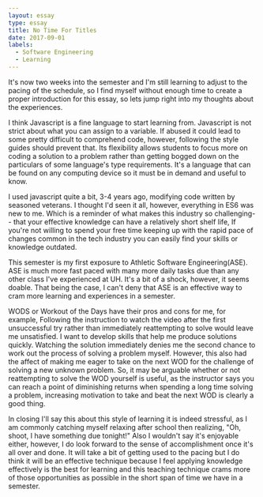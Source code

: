```yaml
---
layout: essay
type: essay
title: No Time For Titles
date: 2017-09-01
labels:
  - Software Engineering
  - Learning
---
```


It's now two weeks into the semester and I'm still learning to adjust to the pacing of the schedule, so I find myself without enough time to create a proper introduction for this essay, so lets jump right into my thoughts about the experiences.

I think Javascript is a fine language to start learning from. Javascript is not strict about what you can assign to a variable. If abused it could lead to some pretty difficult to comprehend code, however, following the style guides should prevent that. Its flexibility allows students to focus more on coding a solution to a problem rather than getting bogged down on the particulars of some language's type requirements. It's a language that can be found on any computing device so it must be in demand and useful to know.

I used javascript quite a bit, 3-4 years ago, modifying code written by seasoned veterans. I thought I'd seen it all, however, everything in ES6 was new to me. Which is a reminder of what makes this industry so challenging-- that your effective knowledge can have a relatively short shelf life, If you're not willing to spend your free time keeping up with the rapid pace of changes common in the tech industry you can easily find your skills or knowledge outdated.

This semester is my first exposure to Athletic Software Engineering(ASE). ASE is much more fast paced with many more daily tasks due than any other class I've experienced at UH. It's a bit of a shock, however, it seems doable. That being the case, I can't deny that ASE is an effective way to cram more learning and experiences in a semester.

WODS or Workout of the Days have their pros and cons for me, for example, Following the instruction to watch the video after the first unsuccessful try rather than immediately reattempting to solve would leave me unsatisfied. I want to develop skills that help me produce solutions quickly. Watching the solution immediately denies me the second chance to work out the process of solving a problem myself. However, this also had the affect of making me eager to take on the next WOD for the challenge of solving a new unknown problem. So, it may be arguable whether or not reattempting to solve the WOD yourself is useful, as the instructor says you can reach a point of diminishing returns when spending a long time solving a problem, increasing motivation to take and beat the next WOD is clearly a good thing.

In closing I'll say this about this style of learning it is indeed stressful, as I am commonly catching myself relaxing after school then realizing, "Oh, shoot, I have something due tonight!" Also I wouldn't say it's enjoyable either, however, I do look forward to the sense of accomplishment once it's all over and done. It will take a bit of getting used to the pacing but I do think it will be an effective technique because I feel applying knowledge effectively is the best for learning and this teaching technique crams more of those opportunities as possible in the short span of time we have in a semester. 

